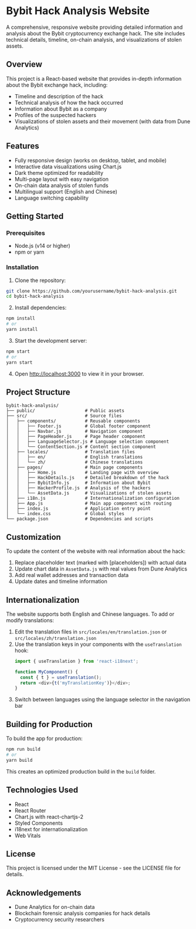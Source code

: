 # Bybit Hack Analysis Website

A comprehensive, responsive website providing detailed information and analysis about the Bybit cryptocurrency exchange hack. The site includes technical details, timeline, on-chain analysis, and visualizations of stolen assets.

## Overview

This project is a React-based website that provides in-depth information about the Bybit exchange hack, including:

- Timeline and description of the hack
- Technical analysis of how the hack occurred
- Information about Bybit as a company
- Profiles of the suspected hackers
- Visualizations of stolen assets and their movement (with data from Dune Analytics)

## Features

- Fully responsive design (works on desktop, tablet, and mobile)
- Interactive data visualizations using Chart.js
- Dark theme optimized for readability
- Multi-page layout with easy navigation
- On-chain data analysis of stolen funds
- Multilingual support (English and Chinese)
- Language switching capability

## Getting Started

### Prerequisites

- Node.js (v14 or higher)
- npm or yarn

### Installation

1. Clone the repository:
```bash
git clone https://github.com/yourusername/bybit-hack-analysis.git
cd bybit-hack-analysis
```

2. Install dependencies:
```bash
npm install
# or
yarn install
```

3. Start the development server:
```bash
npm start
# or
yarn start
```

4. Open [http://localhost:3000](http://localhost:3000) to view it in your browser.

## Project Structure

```
bybit-hack-analysis/
├── public/                   # Public assets
├── src/                      # Source files
│   ├── components/           # Reusable components
│   │   ├── Footer.js         # Global footer component
│   │   ├── Navbar.js         # Navigation component
│   │   ├── PageHeader.js     # Page header component
│   │   ├── LanguageSelector.js # Language selection component
│   │   └── ContentSection.js # Content section component
│   ├── locales/              # Translation files
│   │   ├── en/               # English translations
│   │   └── zh/               # Chinese translations
│   ├── pages/                # Main page components
│   │   ├── Home.js           # Landing page with overview
│   │   ├── HackDetails.js    # Detailed breakdown of the hack
│   │   ├── BybitInfo.js      # Information about Bybit
│   │   ├── HackerProfile.js  # Analysis of the hackers
│   │   └── AssetData.js      # Visualizations of stolen assets
│   ├── i18n.js               # Internationalization configuration
│   ├── App.js                # Main app component with routing
│   ├── index.js              # Application entry point
│   └── index.css             # Global styles
└── package.json              # Dependencies and scripts
```

## Customization

To update the content of the website with real information about the hack:

1. Replace placeholder text (marked with [placeholders]) with actual data
2. Update chart data in `AssetData.js` with real values from Dune Analytics
3. Add real wallet addresses and transaction data
4. Update dates and timeline information

## Internationalization

The website supports both English and Chinese languages. To add or modify translations:

1. Edit the translation files in `src/locales/en/translation.json` or `src/locales/zh/translation.json`
2. Use the translation keys in your components with the `useTranslation` hook:
   ```javascript
   import { useTranslation } from 'react-i18next';
   
   function MyComponent() {
     const { t } = useTranslation();
     return <div>{t('myTranslationKey')}</div>;
   }
   ```
3. Switch between languages using the language selector in the navigation bar

## Building for Production

To build the app for production:

```bash
npm run build
# or
yarn build
```

This creates an optimized production build in the `build` folder.

## Technologies Used

- React
- React Router
- Chart.js with react-chartjs-2
- Styled Components
- i18next for internationalization
- Web Vitals

## License

This project is licensed under the MIT License - see the LICENSE file for details.

## Acknowledgements

- Dune Analytics for on-chain data
- Blockchain forensic analysis companies for hack details
- Cryptocurrency security researchers 